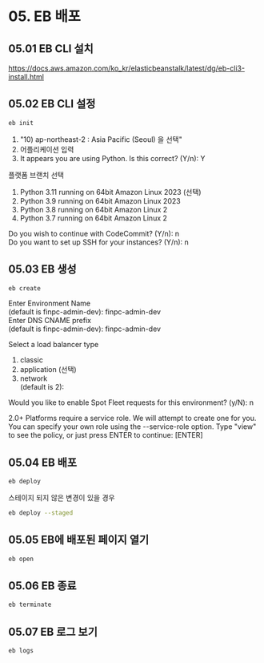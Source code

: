 # 05. EB 배포
## 05.01 EB CLI 설치
https://docs.aws.amazon.com/ko_kr/elasticbeanstalk/latest/dg/eb-cli3-install.html

## 05.02 EB CLI 설정
```bash
eb init
```
1. "10) ap-northeast-2 : Asia Pacific (Seoul) 을 선택"
2. 어플리케이션 입력
3. It appears you are using Python. Is this correct? (Y/n): Y 

플랫폼 브랜치 선택
1) Python 3.11 running on 64bit Amazon Linux 2023 (선택)
2) Python 3.9 running on 64bit Amazon Linux 2023
3) Python 3.8 running on 64bit Amazon Linux 2
4) Python 3.7 running on 64bit Amazon Linux 2

Do you wish to continue with CodeCommit? (Y/n): n\
Do you want to set up SSH for your instances? (Y/n): n 

## 05.03 EB 생성
```bash
eb create
```
Enter Environment Name\
(default is finpc-admin-dev): finpc-admin-dev\
Enter DNS CNAME prefix\
(default is finpc-admin-dev): finpc-admin-dev

Select a load balancer type
1) classic
2) application (선택)
3) network\
(default is 2): 

Would you like to enable Spot Fleet requests for this environment? (y/N): n


2.0+ Platforms require a service role. We will attempt to create one for you. You can specify your own role using the --service-role option.
Type "view" to see the policy, or just press ENTER to continue: [ENTER] 



## 05.04 EB 배포
```bash
eb deploy
```
스테이지 되지 않은 변경이 있을 경우
```bash
eb deploy --staged
```


## 05.05 EB에 배포된 페이지 열기
```bash
eb open
```

## 05.06 EB 종료
```bash
eb terminate
```

## 05.07 EB 로그 보기
```bash
eb logs
```

